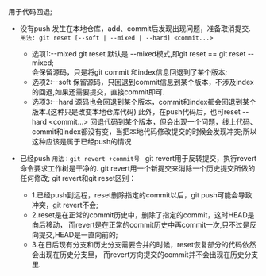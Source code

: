 用于代码回退;

* 没有push
	发生在本地仓库，add、commit后发现出现问题，准备取消提交.
	`用法: git reset [--soft | --mixed | --hard] <commit...>`
	* 选项1:--mixed
		git reset 默认是 --mixed模式,即git reset == git reset --mixed;  
		会保留源码，只是将git commit 和index信息回退到了某个版本;
	* 选项2:--soft
		保留源码，只回退到commit信息到某个版本，不涉及index的回退,如果还需要提交，直接commit即可.
	* 选项3:--hard
		源码也会回退到某个版本，commit和index都会回退到某个版本.(这种只是改变本地仓库代码)
	此外，在push代码后，也可reset --hard \<commit...\> 回退代码到某个版本，但会出现一个问题，线上代码、commit和index都没有变，当把本地代码修改提交的时候会发现冲突;所以这种应该是属于已经push的情况

* 已经push
	`用法：git revert +commit号 `
	git revert用于反转提交，执行revert命令要求工作树是干净的.
	git revert用一个新提交来消除一个历史提交所做的任何修改;
	git revert和git reset区别：
	* 1.已经push到远程，reset删除指定的commit以后，git push可能会导致冲突，git revert不会;
	* 2.reset是在正常的commit历史中，删除了指定的commit，这时HEAD是向后移动，
		 而revert是在正常的commit历史中再commit一次,只不过是反向提交,HEAD是一直向前的;
	* 3.在日后现有分支和历史分支需要合并的时候，reset恢复部分的代码依然会出现在历史分支里，
		而revert方向提交的commit并不会出现在历史分支里.
		 